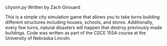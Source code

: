 citysim.py
Written by Zach Girouard

This is a simple city simulation game that allows you to take turns building different structures including houses, schools, and stores. Additionally, every few turns, natural disasters will happen that destroy previously made buildings. Code was written as part of the CSCE 155A course at the University of Nebraska Lincoln. 
